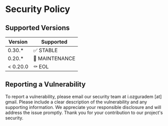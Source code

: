 # Security Policy

## Supported Versions

| Version  | Supported                 |
| -------- | ------------------------- |
| 0.30.\*  | :white_check_mark: STABLE |
| 0.20.\*  | 👷 MAINTENANCE            |
| < 0.20.0 | ⚰️ EOL                    |

## Reporting a Vulnerability

To report a vulnerability, please email our security team at i.ozguradem [at] gmail. Please include a clear description of the vulnerability and any supporting information. We appreciate your responsible disclosure and will address the issue promptly. Thank you for your contribution to our project's security.
